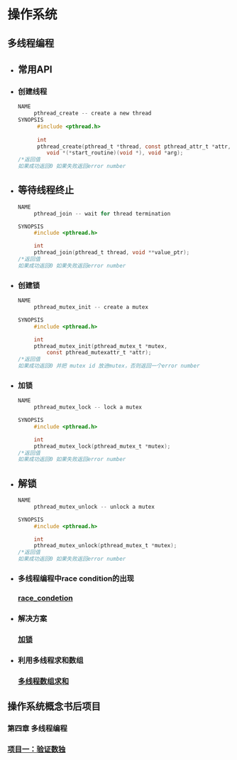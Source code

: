 # 操作系统

## 多线程编程

+ ## 常用API

+ ### 创建线程

  ```c
  NAME
       pthread_create -- create a new thread
  SYNOPSIS
  		#include <pthread.h>
  		
  		int
   		pthread_create(pthread_t *thread, const pthread_attr_t *attr,
           void *(*start_routine)(void *), void *arg);
  /*返回值
  如果成功返回0 如果失败返回error number
  ```

+ ## 等待线程终止

  ```c
  NAME
       pthread_join -- wait for thread termination
  
  SYNOPSIS
       #include <pthread.h>
  
       int
       pthread_join(pthread_t thread, void **value_ptr);
  /*返回值
  如果成功返回0 如果失败返回error number
  ```

+ ### 创建锁

  ```c
  NAME
       pthread_mutex_init -- create a mutex
  
  SYNOPSIS
       #include <pthread.h>
  
       int
       pthread_mutex_init(pthread_mutex_t *mutex,
           const pthread_mutexattr_t *attr);
  /*返回值
  如果成功返回0 并把 mutex id 放进mutex，否则返回一个error number
  ```

+ ### 加锁

  ```c
  NAME
       pthread_mutex_lock -- lock a mutex
  
  SYNOPSIS
       #include <pthread.h>
  
       int
       pthread_mutex_lock(pthread_mutex_t *mutex);
  /*返回值
  如果成功返回0 如果失败返回error number
  ```

+ ## 解锁

  ```c
  NAME
       pthread_mutex_unlock -- unlock a mutex
  
  SYNOPSIS
       #include <pthread.h>
  
       int
       pthread_mutex_unlock(pthread_mutex_t *mutex);
  /*返回值
  如果成功返回0 如果失败返回error number
  ```

  

+ ### 多线程编程中race condition的出现

  ### [race_condetion](multithreading/race_condition.c)

+ ### 解决方案

  ### [加锁](multithreading/solverace.c)

+ ### 利用多线程求和数组

  ### [多线程数组求和](multithreading/sum_arr.c)

## 操作系统概念书后项目

### 第四章 多线程编程

### [项目一：验证数独](practice/puzzle.c)

